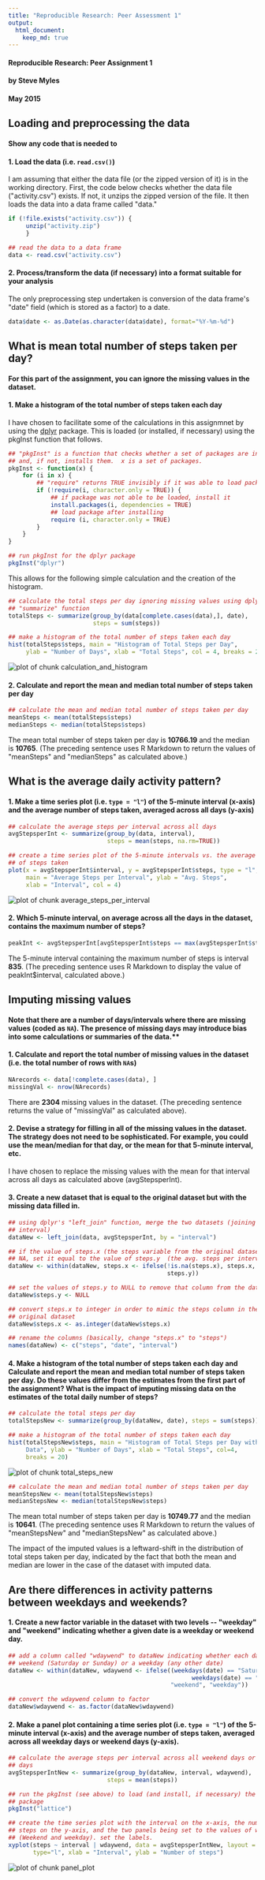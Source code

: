 ```yaml
---
title: "Reproducible Research: Peer Assessment 1"
output: 
  html_document:
    keep_md: true
---
```


#### Reproducible Research: Peer Assignment 1
#### by Steve Myles
#### May 2015


## Loading and preprocessing the data

#### Show any code that is needed to

#### 1. Load the data (i.e. `read.csv()`)


I am assuming that either the data file (or the zipped version of it) is in 
the working directory.  First, the code below checks whether the data file
("activity.csv") exists.  If not, it unzips the zipped version of the file. 
It then loads the data into a data frame called "data."



```r
if (!file.exists("activity.csv")) {
     unzip("activity.zip")     
     }

## read the data to a data frame
data <- read.csv("activity.csv")
```


#### 2. Process/transform the data (if necessary) into a format suitable for your analysis


The only preprocessing step undertaken is conversion of the data frame's "date"
field (which is stored as a factor) to a date.



```r
data$date <- as.Date(as.character(data$date), format="%Y-%m-%d")
```


## What is mean total number of steps taken per day?

#### For this part of the assignment, you can ignore the missing values in the dataset.

#### 1. Make a histogram of the total number of steps taken each day


I have chosen to facilitate some of the calculations in this assignmnet by 
using the  [dplyr](http://cran.rstudio.com/web/packages/dplyr/) package. This
is loaded (or installed, if necessary) using the pkgInst function that follows.



```r
## "pkgInst" is a function that checks whether a set of packages are installed
## and, if not, installs them.  x is a set of packages.
pkgInst <- function(x) {
    for (i in x) {
        ## "require" returns TRUE invisibly if it was able to load package
        if (!require(i, character.only = TRUE)) {
            ## if package was not able to be loaded, install it
            install.packages(i, dependencies = TRUE)
            ## load package after installing
            require (i, character.only = TRUE)
        }
    }
}

## run pkgInst for the dplyr package
pkgInst("dplyr")
```


This allows for the following simple calculation and the creation of the
histogram.



```r
## calculate the total steps per day ignoring missing values using dplyr's
## "summarize" function
totalSteps <- summarize(group_by(data[complete.cases(data),], date),
                        steps = sum(steps))

## make a histogram of the total number of steps taken each day
hist(totalSteps$steps, main = "Histogram of Total Steps per Day", 
     ylab = "Number of Days", xlab = "Total Steps", col = 4, breaks = 20)
```

![plot of chunk calculation_and_histogram](figure/calculation_and_histogram-1.png) 


#### 2. Calculate and report the **mean** and **median** total number of steps taken per day



```r
## calculate the mean and median total number of steps taken per day
meanSteps <- mean(totalSteps$steps)
medianSteps <- median(totalSteps$steps)
```


The mean total number of steps taken per day is **10766.19** and the median is **10765**.  (The preceding sentence
uses R Markdown to return the values of "meanSteps" and "medianSteps" as
calculated above.)


## What is the average daily activity pattern?

#### 1. Make a time series plot (i.e. `type = "l"`) of the 5-minute interval (x-axis) and the average number of steps taken, averaged across all days (y-axis)



```r
## calculate the average steps per interval across all days
avgStepsperInt <- summarize(group_by(data, interval), 
                            steps = mean(steps, na.rm=TRUE))

## create a time series plot of the 5-minute intervals vs. the average number
## of steps taken
plot(x = avgStepsperInt$interval, y = avgStepsperInt$steps, type = "l",
     main = "Average Steps per Interval", ylab = "Avg. Steps", 
     xlab = "Interval", col = 4)
```

![plot of chunk average_steps_per_interval](figure/average_steps_per_interval-1.png) 


#### 2. Which 5-minute interval, on average across all the days in the dataset, contains the maximum number of steps?



```r
peakInt <- avgStepsperInt[avgStepsperInt$steps == max(avgStepsperInt$steps), ]
```


The 5-minute interval containing the maximum number of steps is interval
**835**.  (The preceding sentence uses R Markdown to display
the value of peakInt$interval, calculated above.)


## Imputing missing values

#### Note that there are a number of days/intervals where there are missing  values (coded as `NA`). The presence of missing days may introduce bias into some calculations or summaries of the data.**

#### 1. Calculate and report the total number of missing values in the dataset (i.e. the total number of rows with `NA`s)



```r
NArecords <- data[!complete.cases(data), ]
missingVal <- nrow(NArecords)
```


There are **2304** missing values in the dataset. (The preceding
sentence returns the value of "missingVal" as calculated above).


#### 2. Devise a strategy for filling in all of the missing values in the dataset. The strategy does not need to be sophisticated. For example, you could use the mean/median for that day, or the mean for that 5-minute interval, etc.


I have chosen to replace the missing values with the mean for that interval 
across all days as calculated above (avgStepsperInt).


#### 3. Create a new dataset that is equal to the original dataset but with the missing data filled in.



```r
## using dplyr's "left_join" function, merge the two datasets (joining on
## interval)
dataNew <- left_join(data, avgStepsperInt, by = "interval")

## if the value of steps.x (the steps variable from the original dataset) is 
## NA, set it equal to the value of steps.y  (the avg. steps per interval) 
dataNew <- within(dataNew, steps.x <- ifelse(!is.na(steps.x), steps.x, 
                                             steps.y))

## set the values of steps.y to NULL to remove that column from the data frame
dataNew$steps.y <- NULL

## convert steps.x to integer in order to mimic the steps column in the
## original dataset
dataNew$steps.x <- as.integer(dataNew$steps.x)

## rename the columns (basically, change "steps.x" to "steps")
names(dataNew) <- c("steps", "date", "interval")
```


#### 4. Make a histogram of the total number of steps taken each day and Calculate and report the **mean** and **median** total number of steps taken per day. Do these values differ from the estimates from the first part of the assignment? What is the impact of imputing missing data on the estimates of the total daily number of steps?



```r
## calculate the total steps per day
totalStepsNew <- summarize(group_by(dataNew, date), steps = sum(steps))

## make a histogram of the total number of steps taken each day
hist(totalStepsNew$steps, main = "Histogram of Total Steps per Day with Imputed
     Data", ylab = "Number of Days", xlab = "Total Steps", col=4, 
     breaks = 20)
```

![plot of chunk total_steps_new](figure/total_steps_new-1.png) 

```r
## calculate the mean and median total number of steps taken per day
meanStepsNew <- mean(totalStepsNew$steps)
medianStepsNew <- median(totalStepsNew$steps)
```


The mean total number of steps taken per day is **10749.77** and the median is **10641**.  (The preceding
sentence uses R Markdown to return the values of "meanStepsNew" and 
"medianStepsNew" as calculated above.)

The impact of the imputed values is a leftward-shift in the distribution of 
total steps taken per day, indicated by the fact that both the mean and median
are lower in the case of the dataset with imputed data.


## Are there differences in activity patterns between weekdays and weekends?

#### 1. Create a new factor variable in the dataset with two levels -- "weekday" and "weekend" indicating whether a given date is a weekday or weekend day.



```r
## add a column called "wdaywend" to dataNew indicating whether each date is a
## weekend (Saturday or Sunday) or a weekday (any other date)
dataNew <- within(dataNew, wdaywend <- ifelse((weekdays(date) == "Saturday" | 
                                                    weekdays(date) == "Sunday"),
                                              "weekend", "weekday"))

## convert the wdaywend column to factor
dataNew$wdaywend <- as.factor(dataNew$wdaywend)
```


#### 2. Make a panel plot containing a time series plot (i.e. `type = "l"`) of the 5-minute interval (x-axis) and the average number of steps taken, averaged  across all weekday days or weekend days (y-axis).



```r
## calculate the average steps per interval across all weekend days or weekday
## days
avgStepsperIntNew <- summarize(group_by(dataNew, interval, wdaywend), 
                            steps = mean(steps))

## run the pkgInst (see above) to load (and install, if necessary) the lattice
## package
pkgInst("lattice")

## create the time series plot with the interval on the x-axis, the number of 
## steps on the y-axis, and the two panels being set to the values of wdaywend
## (Weekend and weekday). set the labels.
xyplot(steps ~ interval | wdaywend, data = avgStepsperIntNew, layout = c(1,2),
       type="l", xlab = "Interval", ylab = "Number of steps")
```

![plot of chunk panel_plot](figure/panel_plot-1.png) 
